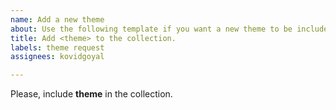 ```yaml
---
name: Add a new theme
about: Use the following template if you want a new theme to be included in the collection.
title: Add <theme> to the collection.
labels: theme request
assignees: kovidgoyal

---
```

Please, include **theme** in the collection.
